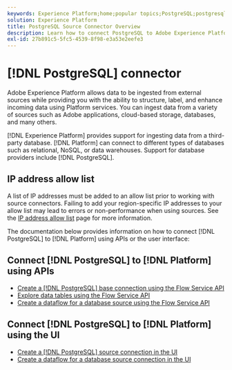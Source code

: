 ```yaml
---
keywords: Experience Platform;home;popular topics;PostgreSQL;postgresql
solution: Experience Platform
title: PostgreSQL Source Connector Overview
description: Learn how to connect PostgreSQL to Adobe Experience Platform using APIs or the user interface.
exl-id: 27b891c5-5fc5-4539-8f98-e3a53e2eefe3
---
```

# [!DNL PostgreSQL] connector

Adobe Experience Platform allows data to be ingested from external sources while providing you with the ability to structure, label, and enhance incoming data using Platform services. You can ingest data from a variety of sources such as Adobe applications, cloud-based storage, databases, and many others.

[!DNL Experience Platform] provides support for ingesting data from a third-party database. [!DNL Platform] can connect to different types of databases such as relational, NoSQL, or data warehouses. Support for database providers include [!DNL PostgreSQL].

## IP address allow list

A list of IP addresses must be added to an allow list prior to working with source connectors. Failing to add your region-specific IP addresses to your allow list may lead to errors or non-performance when using sources. See the [IP address allow list](../../ip-address-allow-list.md) page for more information.

The documentation below provides information on how to connect [!DNL PostgreSQL] to [!DNL Platform] using APIs or the user interface:

## Connect [!DNL PostgreSQL] to [!DNL Platform] using APIs

- [Create a [!DNL PostgreSQL] base connection using the Flow Service API](../../tutorials/api/create/databases/postgres.md)
- [Explore data tables using the Flow Service API](../../tutorials/api/explore/tabular.md)
- [Create a dataflow for a database source using the Flow Service API](../../tutorials/api/collect/database-nosql.md)

## Connect [!DNL PostgreSQL] to [!DNL Platform] using the UI

- [Create a [!DNL PostgreSQL] source connection in the UI](../../tutorials/ui/create/databases/postgres.md)
- [Create a dataflow for a database source connection in the UI](../../tutorials/ui/dataflow/databases.md)
